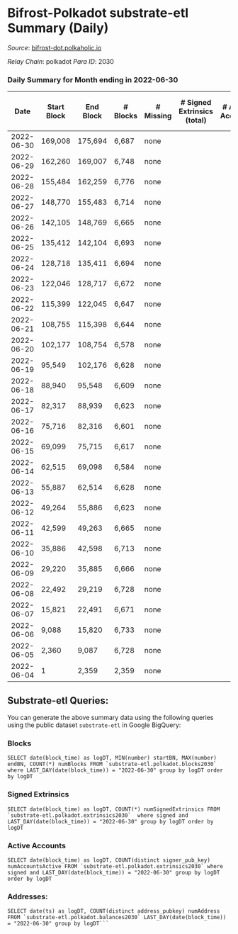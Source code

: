 # Bifrost-Polkadot substrate-etl Summary (Daily)

_Source_: [bifrost-dot.polkaholic.io](https://bifrost-dot.polkaholic.io)

*Relay Chain*: polkadot
*Para ID*: 2030



### Daily Summary for Month ending in 2022-06-30


| Date | Start Block | End Block | # Blocks | # Missing | # Signed Extrinsics (total) | # Active Accounts | # Addresses with Balances | # Events | # Transfers | # XCM Transfers In | # XCM Transfers Out |
| ---- | ----------- | --------- | -------- | --------- | --------------------------- | ----------------- | ------------------------- | -------- | ----------- | ------------------ | ------------------- |
| 2022-06-30 | 169,008 | 175,694 | 6,687 | none  |  |  | 6 | 13,381 |   |   |   |
| 2022-06-29 | 162,260 | 169,007 | 6,748 | none  |  |  | 6 | 13,499 |   |   |   |
| 2022-06-28 | 155,484 | 162,259 | 6,776 | none  |  |  | 6 | 13,556 |   |   |   |
| 2022-06-27 | 148,770 | 155,483 | 6,714 | none  |  |  | 6 | 13,432 |   |   |   |
| 2022-06-26 | 142,105 | 148,769 | 6,665 | none  |  |  | 6 | 13,334 |   |   |   |
| 2022-06-25 | 135,412 | 142,104 | 6,693 | none  |  |  | 6 | 13,389 |   |   |   |
| 2022-06-24 | 128,718 | 135,411 | 6,694 | none  |  |  | 6 | 13,395 |   |   |   |
| 2022-06-23 | 122,046 | 128,717 | 6,672 | none  |  |  | 6 | 13,348 |   |   |   |
| 2022-06-22 | 115,399 | 122,045 | 6,647 | none  |  |  | 6 | 13,297 |   |   |   |
| 2022-06-21 | 108,755 | 115,398 | 6,644 | none  |  |  | 6 | 13,292 |   |   |   |
| 2022-06-20 | 102,177 | 108,754 | 6,578 | none  |  |  | 6 | 13,160 |   |   |   |
| 2022-06-19 | 95,549 | 102,176 | 6,628 | none  |  |  | 6 | 13,259 |   |   |   |
| 2022-06-18 | 88,940 | 95,548 | 6,609 | none  |  |  | 6 | 13,222 |   |   |   |
| 2022-06-17 | 82,317 | 88,939 | 6,623 | none  |  |  | 6 | 13,253 |   |   |   |
| 2022-06-16 | 75,716 | 82,316 | 6,601 | none  |  |  | 6 | 13,205 |   |   |   |
| 2022-06-15 | 69,099 | 75,715 | 6,617 | none  |  |  | 6 | 13,238 |   |   |   |
| 2022-06-14 | 62,515 | 69,098 | 6,584 | none  |  |  | 6 | 13,172 |   |   |   |
| 2022-06-13 | 55,887 | 62,514 | 6,628 | none  |  |  | 6 | 13,259 |   |   |   |
| 2022-06-12 | 49,264 | 55,886 | 6,623 | none  |  |  | 6 | 13,250 |   |   |   |
| 2022-06-11 | 42,599 | 49,263 | 6,665 | none  |  |  | 6 | 13,337 |   |   |   |
| 2022-06-10 | 35,886 | 42,598 | 6,713 | none  |  |  | 6 | 13,430 |   |   |   |
| 2022-06-09 | 29,220 | 35,885 | 6,666 | none  |  |  | 6 | 13,335 |   |   |   |
| 2022-06-08 | 22,492 | 29,219 | 6,728 | none  |  |  | 6 | 13,460 |   |   |   |
| 2022-06-07 | 15,821 | 22,491 | 6,671 | none  |  |  | 6 | 13,346 |   |   |   |
| 2022-06-06 | 9,088 | 15,820 | 6,733 | none  |  |  | 6 | 13,469 |   |   |   |
| 2022-06-05 | 2,360 | 9,087 | 6,728 | none  |  |  | 6 | 13,460 |   |   |   |
| 2022-06-04 | 1 | 2,359 | 2,359 | none  |  |  | 6 | 4,719 |   |   |   |

## Substrate-etl Queries:
You can generate the above summary data using the following queries using the public dataset `substrate-etl` in Google BigQuery:


### Blocks
```
SELECT date(block_time) as logDT, MIN(number) startBN, MAX(number) endBN, COUNT(*) numBlocks FROM `substrate-etl.polkadot.blocks2030`  where LAST_DAY(date(block_time)) = "2022-06-30" group by logDT order by logDT
```


### Signed Extrinsics
```
SELECT date(block_time) as logDT, COUNT(*) numSignedExtrinsics FROM `substrate-etl.polkadot.extrinsics2030`  where signed and LAST_DAY(date(block_time)) = "2022-06-30" group by logDT order by logDT
```


### Active Accounts
```
SELECT date(block_time) as logDT, COUNT(distinct signer_pub_key) numAccountsActive FROM `substrate-etl.polkadot.extrinsics2030` where signed and LAST_DAY(date(block_time)) = "2022-06-30" group by logDT order by logDT
```


### Addresses:
```
SELECT date(ts) as logDT, COUNT(distinct address_pubkey) numAddress FROM `substrate-etl.polkadot.balances2030` LAST_DAY(date(block_time)) = "2022-06-30" group by logDT```

